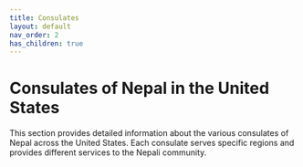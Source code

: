```yaml
---
title: Consulates
layout: default
nav_order: 2
has_children: true
---
```


# Consulates of Nepal in the United States

This section provides detailed information about the various consulates of Nepal across the United States. Each consulate serves specific regions and provides different services to the Nepali community.
 